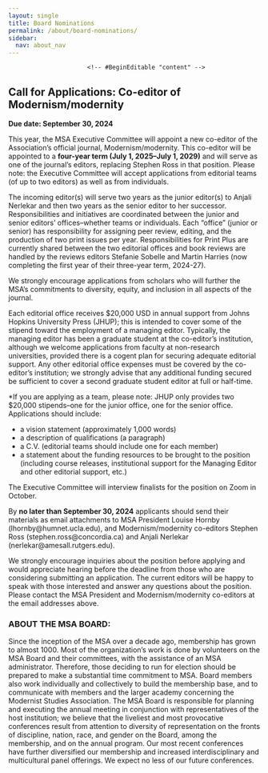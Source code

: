 ```yaml
---
layout: single
title: Board Nominations
permalink: /about/board-nominations/
sidebar:
  nav: about_nav
---
```


                          <!-- #BeginEditable "content" -->



<p><h2>Call for Applications: Co-editor of Modernism/modernity</h2></p>
<p><strong>Due date: September 30, 2024</strong></p>

<p>This year, the MSA Executive Committee will appoint a new co-editor of the Association’s official journal, Modernism/modernity. This co-editor will be appointed to a <strong>four-year term (July 1, 2025–July 1, 2029)</strong> and will serve as one of the journal’s editors, replacing Stephen Ross in that position. Please note: the Executive Committee will accept applications from editorial teams (of up to two editors) as well as from individuals.</p>

<p>The incoming editor(s) will serve two years as the junior editor(s) to Anjali Nerlekar and then two years as the senior editor to her successor. Responsibilities and initiatives are coordinated between the junior and senior editors’ offices–whether teams or individuals. Each “office” (junior or senior) has responsibility for assigning peer review, editing, and the production of two print issues per year. Responsibilities for Print Plus are currently shared between the two editorial offices and book reviews are handled by the reviews editors Stefanie Sobelle and Martin Harries (now completing the first year of their three-year term, 2024-27).</p>

<p>We strongly encourage applications from scholars who will further the MSA’s commitments to diversity, equity, and inclusion in all aspects of the journal.</p> 

<p>Each editorial office receives $20,000 USD in annual support from Johns Hopkins University Press (JHUP); this is intended to cover some of the stipend toward the employment of a managing editor. Typically, the managing editor has been a graduate student at the co-editor’s institution, although we welcome applications from faculty at non-research universities, provided there is a cogent plan for securing adequate editorial support. Any other editorial office expenses must be covered by the co-editor’s institution; we strongly advise that any additional funding secured be sufficient to cover a second graduate student editor at full or half-time.</p>

<p>*If you are applying as a team, please note: JHUP only provides two $20,000 stipends–one for the junior office, one for the senior office.  
Applications should include:
	<ul>
		<li>a vision statement (approximately 1,000 words)</li>
		<li>a description of qualifications (a paragraph)</li>
		<li>a C.V. (editorial teams should include one for each member)</li>
		<li>a statement about the funding resources to be brought to the position (including course releases, institutional support for the Managing Editor and other editorial support, etc.)</li>
	</ul>
		</p>

<p>The Executive Committee will interview finalists for the position on Zoom in October.</p>

<p>By <strong>no later than September 30, 2024</strong> applicants should send their materials as email attachments to MSA President Louise Hornby (lhornby@humnet.ucla.edu), and Modernism/modernity co-editors Stephen Ross (stephen.ross@concordia.ca) and Anjali Nerlekar (nerlekar@amesall.rutgers.edu).</p>

<p>We strongly encourage inquiries about the position before applying and would appreciate hearing before the deadline from those who are considering submitting an application. The current editors will be happy to speak with those interested and answer any questions about the position. Please contact the MSA President and Modernism/modernity co-editors at the email addresses above.</p>



<!--
<h3>Congratulations to our recently elected MSA Board members!</h3>
<br/>
<ul>
	<li>
		2nd Vice President: Melissa Bradshaw
	</li>
	<li>
		Contingent Faculty Representative: Kate Schnur
	</li>
	<li>
		Membership and Elections Chair: Karen
			Weingarten
	</li>
	<li>
		Technology and Infrastructure Chair: Steven
			Nathaniel
	</li>
	<li>
		<i>Modernism/modernity</i> Book Review Co-Editors
			(inaugural position): Stefanie Sobelle and Martin
			Harries
	</li>
	<li>
		Vice Program Chair, Matthew Levay
	</li>
</ul>
-->
<!--
<p>There are no current open calls for nominations or open elections for
	the MSA Board. Check this page again soon for information about
	upcoming nominations and elections. You may also contact Erin Kappeler
	(ekappeler@tulane.edu), Chair, Membership and Elections, with any
	questions.</p>
<p>&nbsp;</p>
-->
	
<!--
	<h3>The MSA Board is seeking nominations for four Executive Board positions:</h3>
<br/>
<ul>
	<li>
	<strong>2nd Vice President.</strong> The 2nd Vice President assumes office on the final day of the MSA conference in 2024, then proceeds to the position of 1st Vice President on the final day of the MSA conference in 2025, and then to that of President on the final day of the MSA conference in 2026.
	</li>
	<li>
	<strong>Interdisciplinary Chair.</strong> The Interdisciplinary Chair fosters interactions among disciplines relevant to the study of modernism. The Interdisciplinary Chair also serves on Program Subcommittee and the Research Grant Subcommittee. The Interdisciplinary Chair serves a three-year term beginning on the final day of the MSA conference in 2024. 
	</li>
	<li>
	<strong>International Relations Chair.</strong> The International Relations Chair plans conferences/ events to be held outside the USA, including sponsored MSA panels for our affiliated international organizations. They also recruit members from outside the USA. The International Relations chair serves a three-year term beginning on the final day of the MSA conference in 2024. 
	</li>
	<li>
	<strong>Graduate Student Representative.</strong> The Grad Student Representative works to maintain, expand and support the MSA’s student community through networking, professional development, and liaising with other organizations. The Graduate Student Representative serves a two-year term beginning on the final day of the MSA conference in 2024. 
	</li>                              
</ul>

<p>Official descriptions of these positions may be found at the MSA website (https://msa.press.jhu.edu/about/bylaws.html).</p>	                         
-->
					   
					    
 <!--
<h3>Congratulations to our recently elected MSA Board members!</h3>

<ul>
	<li>
		2nd Vice President: Amanda Golden
	</li>
	<li>
		Interdisciplinary Studies Chair: Joel Terence  Rhone
	</li>
	<li>
		International Relations Chair: Yasna Bozhkova
	</li>
</ul>


<p>There are no current open calls for nominations or open elections for
the MSA Board. Check this page again soon for information about
upcoming nominations and elections. You may also contact Erin Kappeler
(ekappeler@tulane.edu), Chair, Membership and Elections, with any
questions.</p>
<p>&nbsp;</p>
-->

<!--
<h3>The MSA Board is seeking nominations for four Executive Board positions:</h3>
<br/>
<ul>
<li>
<strong>2nd Vice President.</strong> The 2nd Vice President assumes office on the final day of the MSA conference in 2024, then proceeds to the position of 1st Vice President on the final day of the MSA conference in 2025, and then to that of President on the final day of the MSA conference in 2026.
</li>
<li>
<strong>Interdisciplinary Chair.</strong> The Interdisciplinary Chair fosters interactions among disciplines relevant to the study of modernism. The Interdisciplinary Chair also serves on Program Subcommittee and the Research Grant Subcommittee. The Interdisciplinary Chair serves a three-year term beginning on the final day of the MSA conference in 2024. 
</li>
<li>
<strong>International Relations Chair.</strong> The International Relations Chair plans conferences/ events to be held outside the USA, including sponsored MSA panels for our affiliated international organizations. They also recruit members from outside the USA. The International Relations chair serves a three-year term beginning on the final day of the MSA conference in 2024. 
</li>
<li>
<strong>Graduate Student Representative.</strong> The Grad Student Representative works to maintain, expand and support the MSA’s student community through networking, professional development, and liaising with other organizations. The Graduate Student Representative serves a two-year term beginning on the final day of the MSA conference in 2024. 
</li>                              
</ul>

<p>Official descriptions of these positions may be found at the MSA website (https://msa.press.jhu.edu/about/bylaws.html).</p>	                         
-->


<!--
<h2>2024 MSA Elections Now Open!</h2>

<p>The 2024 election is now open and will run through 11:59 PM EST on Monday, May 20, 2024. This year we are electing a new 2nd VP, International Relations Chair, Interdisciplinary Studies Chair, and Graduate Student Representative.We have a superb slate of candidates. Please do take a moment to vote at our election website, linked here: <a href="https://vote.press.jhu.edu/msa/elections">Election | MSA Elections</a></p>

<p>Please use your MSA membership username and password  to log in and submit your ballot choices.</p>

<p>To vote, please click on the link above where you will find candidate statements to help you choose among highly qualified candidates for each position. These statements can be viewed below or by clicking on the position title once you are on the landing page.</p>

<p>If you encounter any difficulties using the online voting form, please contact technical support at jrnlcirc@jh.edu.</p>			   

<h3>MSA Elections 2024 Ballot</h3>
<p>&nbsp;</p>
<ul>
<li>
	<strong>Position: 2nd Vice President</strong>
	<ul>
		<li>Candidate 1: Jeremy Colangelo <a
				href="https://docs.google.com/document/d/12npwGKIkY-bnBB4KszDEnpkN2BaDijTj/edit?rtpof=true&sd=true">CV</a> | <a
				href="https://docs.google.com/document/d/1JBnh67JLQ4Y3jSFkoZCYHXBFLqBc7_vnLqkTPj87qq8/edit"
				>Statement</a></li>
		<li>Candidate 2: Amanda Golden <a
				href="https://drive.google.com/file/d/1CArQxwxWGFkWTUZX_6K6c7HU2gIS70aI/view">CV</a> | <a
				href="https://docs.google.com/document/d/12vRMg8-x0lq1LXmCQgM6uudI7eDhNF7bznB1LMyapg4/edit"
			>Statement</a></li>
		<li>Candidate 3: Robert Volpicelli <a
				href="https://drive.google.com/file/d/1K5SYHdwDIMOuJfHpN3f1a7LEuhAS1-pw/view">CV</a> | <a
				href="https://docs.google.com/document/d/1IxVbeRjzxRLLdPMmcL5m-w1-jl-Gxg4pCGlTq5CK248/edit"
			>Statement</a></li>
	</ul>
</li>
</ul>
<ul>
<li>
	<strong>Position: Interdisciplinary Studies Chair</strong>
	<ul>
		<li>Candidate 1: John Hoffmann <a
				href="https://drive.google.com/file/d/1BqgYRU2DhrK0UTxxwtoZ-Uj-lJaS3lPo/view">CV</a> | <a
				href="https://docs.google.com/document/d/1vGFp0G-hTXcZ0bWmq5W5l-vmY70Zp_L8mDslAfZ7vhg/edit"
			>Statement</a></li>
		<li>Candidate 2:  Jonathan Najarian <a
				href="https://drive.google.com/file/d/1VsUFXgjr6xBq1nDULCPtz2V4S-N28ntY/view">CV</a> | <a
				href="https://docs.google.com/document/d/1ly1Jxgm036UXYR-oYw6akyj0dxcKEVqaBFIH2dc_fgw/edit"
				>Statement</a></li>
		<li>Candidate 3: Joel Terence Rhone <a
				href="https://drive.google.com/file/d/1ecrKe_dcvZrOJ33fZglWWqj80j_2BSyH/view">CV</a> | <a
				href="https://docs.google.com/document/d/1a88aIVz2pdov0MsyPLJJaYxXC6NdibSRN1xxa5K92Bo/edit"
			>Statement</a></li>
	</ul>
</li>
</ul>
<ul>
<li>
	<strong>Position: International Relations Chair</strong>
	<ul>
		<li>Candidate 1: Doug Battersby <a
				href="https://docs.google.com/document/d/1Grwna93bMXPjwcQ2es9u8PFj_6uGj1UhUMQcFtxXBVM/edit">CV</a> | <a
				href="https://docs.google.com/document/d/1xHzVpy8ld9HZo_bW30gzvsWl4tod5fQctPUhDQf6pUo/edit"
			>Statement</a></li>
		<li>Candidate 2: Yasna Bozhkova <a
				href="https://drive.google.com/file/d/1omaGsOxI6q-0eHL8JqeDi4DxBEMBk3z0/view">CV</a> | <a
				href="https://docs.google.com/document/d/1qbj_qGuu2lCKEukVgUlC9sf_JzbTkFMG-9EsUiSeVWE/edit"
				>Statement</a></li>
		<li>Candidate 3:  Ewa Barbara Luczak <a
				href="https://docs.google.com/document/d/18N4FbmVKAjWmINFmIlLZZZ4XZDkQOw_H/edit">CV</a> | <a
				href="https://docs.google.com/document/d/1zL6InO0N4zOEzPcnIFU_nL3lZaDmwQrVv0c5XcK3eD4/edit"
			>Statement</a></li>
	</ul>
</li>
</ul>
<ul>
<li>
	<strong>Position: Graduate Student Representative</strong>
	<ul>
		<li>Candidate 1: Debakanya Haldar <a
				href="https://drive.google.com/file/d/1ziJDVc0mqBNckET4VqYRF0A32cGPsDRc/view">CV</a> | <a
				href="https://docs.google.com/document/d/171_E3CtjO6rjMlIWM_46t8X6lirud4yJo0RgrOAp0fg/edit"
				>Statement</a></li>
		<li>Candidate 2: Lucie Kotesovska <a
				href="https://drive.google.com/file/d/1-pMV7_6ewXHGjmSCSDQdJTv7Ps1NKZnJ/view">CV</a> | <a
				href="https://docs.google.com/document/d/12Px60m7yM2TFI6x10wJyPVuXp8vNdBo4IKpEqvBdmKc/edit"
			>Statement</a></li>
		<li>Candidate 3: Jessica Masters <a
				href="https://drive.google.com/file/d/12s6-5L-2KP37yKMAMW8yTQJCfd9hbUol/view">CV</a> | <a
				href="https://docs.google.com/document/d/19iofeor-9pPYIEN-gCLClJN1cmb4WjJqLddRC1J4aEU/edit"
			>Statement</a></li>
		<li>Candidate 4: Jenna Marco <a
				href="https://docs.google.com/document/d/1gVp-DA8T7rduo7wHYq9o4re7crf6rRPn/edit">CV</a> | <a
				href="https://docs.google.com/document/d/11bNgCTjNJpZp5Xs2G-OsV0jS888_XY6dsRSw4XPu6g0/edit"
			>Statement</a></li>
		<li>Candidate 5: Diana Proenza <a
				href="https://docs.google.com/document/d/1iVnD1YF9F7XF9YBJmxksW6q1-zZH2Y7ZFdk4FYcceAM/edit">CV</a> | <a
				href="https://docs.google.com/document/d/1fxIitEqvVKlno_fiOHlqAkySt1XIdzQSbF7vabXTFVc/edit"
			>Statement</a></li>
	</ul>
</li>
</ul>                     
<p>&nbsp;</p>

<!-- Nominations Copy 
<ul>
<li>1. 2nd VICE PRESIDENT. The 2nd Vice President assumes office on
	the final day of MSA 23 in 2023, then proceeds to the position
	of 1st Vice President on the final day of MSA 25 in 2024, and
	then to that of President on the final day of MSA 26 in 2025.
	The Second Vice President assists the other officers as they
	require and keeps minutes of Executive Committee meetings.</li>
<li>2. TREASURER. The MSA Treasurer serves a 3-year term, beginning
	on the final day of MSA 23 in 2022. The Treasurer manages the
	finances for the organization. This includes maintaining
	complete and accurate financial records, overseeing expenditure
	of MSA funds, coordinating with local conference organizing
	committees, and filing the organization’s annual taxes.</li>
<li>3. PROGRAM CHAIR. The Program Chair serves a 3-year term,
	beginning on the final day of MSA 23 in 2022. The first year of
	the term is an apprenticeship year under the outgoing Program
	Chair. For the first year of the term the incoming Program Chair
	has the title of Vice Program Chair, and becomes the Program
	Chair in the second year of service. The Program Chair oversees
	the planning of the program for the annual meeting, coordinating
	with the local organizing committee.</li>
</ul>
<p>Official descriptions of these positions may be found in the <a
	href="https://msa.press.jhu.edu/about/bylaws.html">bylaws of the
	Modernist Studies Association</a>.</p>
<p>Prospective candidates with questions about the duties of any of the
positions are encouraged to contact these current officers and/or
outgoing Board Members: 2nd Vice President Louise Hornby
(lhornby@humnet.ucla.edu) or 1st Vice President Amy Clukey
(amy.clukey@louisville.edu); Treasurer Lisa Mendelman
(lisa.mendelman@menlo.edu); Program Chair Elizabeth Evans
(evansef@gmail.com).</p>		
-->


<!--
<p>Prospective candidates with questions about the duties of any of the positions are encouraged to contact <a href="https://msa.press.jhu.edu/about/governance.html">these current officers and/or outgoing Board Members</a>: 2nd Vice President Melissa Bradshaw; Interdisciplinary Chair Sunny Stalter-Pace; International Relations Chair Christos Hadjiyiannis; Graduate Student Representative Zoë Henry.</p>

<h2>NOMINATION INSTRUCTIONS:</h2>
<p>We encourage both self-nominations and nominations of other MSA
members. Any MSA member in good standing is eligible to be nominated
and serve as an officer.</p>
<p>Please send your nomination of another MSA member or of yourself to
Karen Weingarten (kweingarten@qc.cuny.edu), Chair, Membership and
Elections.</p>
<p>Nominations should be sent as an attachment and should include the
following information about the nominee:</p>
<ol>
<li>Name</li>
<li>Position sought</li>
<li>Email and telephone contacts</li>
<li>Rank, academic or organizational affiliation</li>
<li>A statement of qualifications of no more than 200 words; the
	statement may additionally be accompanied by a list of up to
	four publications that demonstrate an interest in Modernist
	Studies and/or a website address that lists publications and
	other relevant information</li>
<li>Current CV</li>
</ol>
<h2>NOMINATION DEADLINE: 12 April 2024</h2>
<p>The Membership and Elections Committee Chair, in consultation with
the Nominations Committee, will prepare a slate of candidates for
election. The Nominations Chair will contact those nominees who were
not self-nominated to confirm their interest in serving on the
board. Please address any procedural questions to Karen Weingarten (kweingarten@qc.cuny.edu).</p>
<hr />


<h2>ABOUT THE MSA BOARD:</h2>
<p>Since the inception of the MSA over a decade ago, membership has
grown to almost 1000. Most of the organization’s work is done by
volunteers on the MSA Board and their committees, with the
assistance of an MSA administrator. Therefore, those deciding to run
for election should be prepared to make a substantial time
commitment to MSA. Board members also work individually and
collectively to build the membership base, and to communicate with
members and the larger academy concerning the Modernist Studies
Association. The MSA Board is responsible for planning and executing
the annual meeting in conjunction with representatives of the host
institution; we believe that the liveliest and most provocative
conferences result from attention to diversity of representation on
the fronts of discipline, nation, race, and gender on the Board,
among the membership, and on the annual program. Our most recent
conferences have further diversified our membership and increased
interdisciplinary and multicultural panel offerings. We expect no
less of our future conferences.</p>
-->

<!-- #EndEditable -->


<h3>ABOUT THE MSA BOARD:</h3>

<p>Since the inception of the MSA over a decade ago, membership has grown to almost 1000. Most of the organization’s work is done by volunteers on the MSA Board and their committees, with the assistance of an MSA administrator. Therefore, those deciding to run for election should be prepared to make a substantial time commitment to MSA. Board members also work individually and collectively to build the membership base, and to communicate with members and the larger academy concerning the Modernist Studies Association. The MSA Board is responsible for planning and executing the annual meeting in conjunction with representatives of the host institution; we believe that the liveliest and most provocative conferences result from attention to diversity of representation on the fronts of discipline, nation, race, and gender on the Board, among the membership, and on the annual program. Our most recent conferences have further diversified our membership and increased interdisciplinary and multicultural panel offerings. We expect no less of our future conferences.</p>
                            <!-- #EndEditable -->
